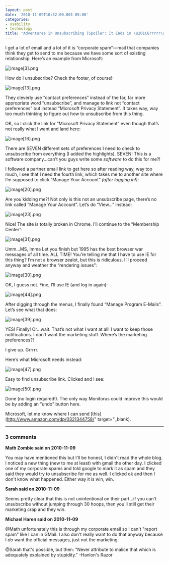 ```yaml
---
layout: post
date: '2010-11-09T10:52:00.001-05:00'
categories:
- usability
- technology
title: "Adventures in Unsubscribing (Spoiler: It Ends in \u201CGrrrrr\u201D)"
---
```



I get a lot of email and a lot of it is “corporate spam”—mail that companies think they get to send to me because we have some sort of existing relationship. Here’s an example from Microsoft:

![image[3].png](/assets/2010/image[3].png)

How do I unsubscribe? Check the footer, of course!:

![image[13].png](/assets/2010/image[13].png)

They cleverly use “contact preferences” instead of the far, far more appropriate word “unsubscribe”, and manage to link not “contact preferences” but instead “Microsoft Privacy Statement”. It takes way, way too much thinking to figure out how to unsubscribe from this thing.

OK, so I click the link for “Microsoft Privacy Statement” even though that’s not really what I want and land here:

![image[16].png](/assets/2010/image[16].png)

There are SEVEN different sets of preferences I need to check to unsubscribe from everything (I added the highlights). SEVEN! This is a software company...can’t you guys write some *software* to do this for me?!

I followed a partner email link to get here so after reading way, way too much, I see that I need the fourth link, which takes me to another site where I’m supposed to click “Manage Your Account” *(after logging in!)*:

![image[20].png](/assets/2010/image[20].png)

Are you kidding me?! Not only is this not an unsubscribe page, there’s no link called “Manage Your Account”. Let’s do “View...” instead:

![image[23].png](/assets/2010/image[23].png)

Nice! The site is totally broken in Chrome. I’ll continue to the “Membership Center”:

![image[31].png](/assets/2010/image[31].png)      

Umm...MS, Imma Let you finish but 1995 has the best browser war messages of all time. ALL TIME! You’re telling me that I have to use IE for this thing? I’m not a browser zealot, but this is ridiculous. I’ll proceed anyway and weather the “rendering issues”:

![image[30].png](/assets/2010/image[30].png)

OK, I guess not. Fine, I’ll use IE (and log in again):

![image[44].png](/assets/2010/image[44].png)

After digging through the menus, I finally found “Manage Program E-Mails”. Let’s see what that does:

![image[39].png](/assets/2010/image[39].png)

YES! Finally! Or...wait. That’s not what I want at all! I want to keep those notifications. I don’t want the marketing stuff. Where’s the marketing preferences?!

I give up. Grrrrr.

Here’s what Microsoft needs instead:

![image[47].png](/assets/2010/image[47].png)

Easy to find unsubscribe link. Clicked and I see:

![image[50].png](/assets/2010/image[50].png)

Done (no login required!). The only way Monitorus could improve this would be by adding an “undo” button here.

Microsoft, let me know where I can send [this](http://www.amazon.com/dp/0321344758/" target="_blank).

---

### 3 comments

**Math Zombie said on 2010-11-09**

You may have mentioned this but I'll be honest, I didn't read the whole blog. I noticed a new thing (new to me at least) with gmail the other day. I clicked one of my corporate spams and told google to mark it as spam and they said they would try to unsubscribe for me as well. I clicked ok and then I don't know what happened. Either way it is win, win.

**Sarah said on 2010-11-09**

Seems pretty clear that this is not unintentional on their part...if you can't unsubscribe without jumping through 30 hoops, then you'll still get their marketing crap and they win.

**Michael Haren said on 2010-11-09**

@Math unfortunately this is through my corporate email so I can't "report spam" like I can in GMail. I also don't really want to do that anyway because I *do* want the official messages, just not the marketing.

@Sarah that's possible, but then: "Never attribute to malice that which is adequately explained by stupidity." -Hanlon's Razor


